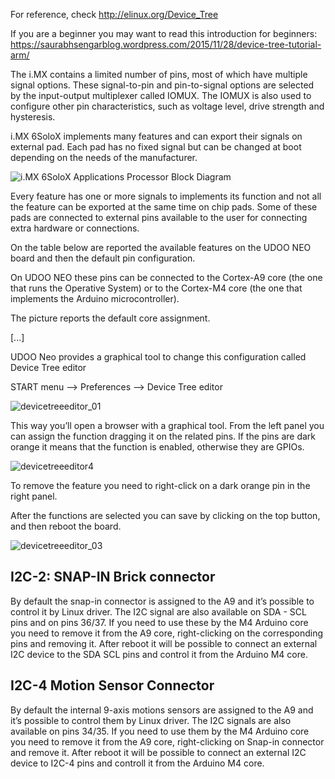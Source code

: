 For reference, check <a href="http://elinux.org/Device_Tree" target="_blank">http://elinux.org/Device_Tree</a>

If you are a beginner you may want to read this introduction for beginners: <a href="https://saurabhsengarblog.wordpress.com/2015/11/28/device-tree-tutorial-arm/" target="_blank">https://saurabhsengarblog.wordpress.com/2015/11/28/device-tree-tutorial-arm/</a>

The i.MX contains a limited number of pins, most of which have multiple signal options.
These signal-to-pin and pin-to-signal options are selected by the input-output multiplexer
called IOMUX. The IOMUX is also used to configure other pin characteristics, such as
voltage level, drive strength and hysteresis.

i.MX 6SoloX implements many features and can export their signals on external pad. Each pad has no fixed signal but can be changed at boot depending on the needs of the manufacturer.

![i.MX 6SoloX Applications Processor Block Diagram](https://cloud.githubusercontent.com/assets/10534600/12678546/940dc69a-c69f-11e5-9a6f-bea9c1fe99f0.jpg)

Every feature has one or more signals to implements its function and not all the feature can be exported at the same time on chip pads.
Some of these pads are connected to external pins available to the user for connecting extra hardware or connections.

On the table below are reported the available features on the UDOO NEO board and then the default pin configuration.

On UDOO NEO these pins can be connected to the Cortex-A9 core (the one that runs the Operative System) or to the Cortex-M4 core (the one that implements the Arduino microcontroller).

The picture reports the default core assignment.

[...]

UDOO Neo provides a graphical tool to change this configuration called Device Tree editor


START menu --> Preferences --> Device Tree editor

![devicetreeeditor_01](https://cloud.githubusercontent.com/assets/10534600/12679622/7a559434-c6a5-11e5-98a0-331cc6bc67fd.png)

This way you’ll open a browser with a graphical tool. From the left panel you can assign the function dragging it on the related pins. If the pins are dark orange it means that the function is enabled, otherwise they are GPIOs.

![devicetreeeditor4](https://cloud.githubusercontent.com/assets/10534600/12679330/e43a8064-c6a3-11e5-8028-a7ff5fa15948.png)


To remove the feature you need to right-click on a dark orange pin in the right panel.

After the functions are selected you can save by clicking on the top button, and then reboot the board.

![devicetreeeditor_03](https://cloud.githubusercontent.com/assets/10534600/12679303/b3804896-c6a3-11e5-88f8-74c406bcac72.png)

<h2>I2C-2: SNAP-IN Brick connector</h2>
By default the snap-in connector is assigned to the A9 and it’s possible to control it by Linux driver. The I2C signal are also available on SDA - SCL pins and on pins 36/37.
If you need to use these by the M4 Arduino core you need to remove it from the A9 core, right-clicking on the corresponding pins and removing it.
After reboot it will be possible to connect an external I2C device to the SDA SCL pins and control it from the Arduino M4 core.

<h2>I2C-4 Motion Sensor Connector</h2>
By default the internal 9-axis motions sensors are assigned to the A9 and it’s possible to control them by Linux driver. The I2C signals are also available on pins 34/35.
If you need to use them by the M4 Arduino core you need to remove it from the A9 core, right-clicking on Snap-in connector and remove it.
After reboot it will be possible to connect an external I2C device to I2C-4 pins and controll it from the Arduino M4 core.

